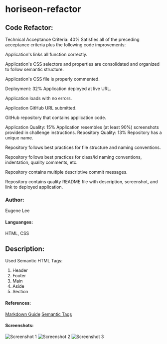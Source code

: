 # horiseon-refactor

## Code Refactor:
Technical Acceptance Criteria: 40%
Satisfies all of the preceding acceptance criteria plus the following code improvements:

Application's links all function correctly.

Application's CSS selectors and properties are consolidated and organized to follow semantic structure.

Application's CSS file is properly commented.

Deployment: 32%
Application deployed at live URL.

Application loads with no errors.

Application GitHub URL submitted.

GitHub repository that contains application code.

Application Quality: 15%
Application resembles (at least 90%) screenshots provided in challenge instructions.
Repository Quality: 13%
Repository has a unique name.

Repository follows best practices for file structure and naming conventions.

Repository follows best practices for class/id naming conventions, indentation, quality comments, etc.

Repository contains multiple descriptive commit messages.

Repository contains quality README file with description, screenshot, and link to deployed application.

### Author:
Eugene Lee

#### Languanges:
HTML, CSS


## Description:

Used Semantic HTML Tags:
1. Header
2. Footer
3. Main
4. Aside
5. Section


#### References:
[Markdown Guide](https://guides.github.com/features/mastering-markdown/)
[Semantic Tags](https://www.w3schools.com/html/html5_semantic_elements.asp#:~:text=A%20semantic%20element%20clearly%20describes,%3E%20%2D%20Clearly%20defines%20its%20content.)


#### Screenshots:

![Screenshot 1](https://github.com/eisforgene/horiseon-refractor/blob/main/screenshot/screenshot-1.JPG)
![Screenshot 2](https://github.com/eisforgene/horiseon-refractor/blob/main/screenshot/screenshot-2.JPG)
![Screenshot 3](https://github.com/eisforgene/horiseon-refractor/blob/main/screenshot/screenshot-3.JPG)
